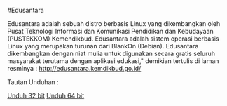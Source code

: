 #Edusantara

Edusantara adalah sebuah distro berbasis Linux yang dikembangkan oleh Pusat Teknologi Informasi dan Komunikasi Pendidikan dan Kebudayaan (PUSTEKKOM) Kemendikbud. Edusantara adalah sistem operasi berbasis Linux yang merupakan turunan dari BlankOn (Debian). Edusantara dikembangkan dengan niat mulia untuk digunakan secara gratis seluruh masyarakat terutama dengan aplikasi edukasi," demikian tertulis di laman resminya : http://edusantara.kemdikbud.go.id/

Tautan Unduhan :

[Unduh 32 bit](http://edusantara.kemdikbud.go.id/cdimage/edusantara-1.0-desktop-i386.iso)
[Unduh 64 bit](http://edusantara.kemdikbud.go.id/cdimage/edusantara-1.0-desktop-amd64.iso)
